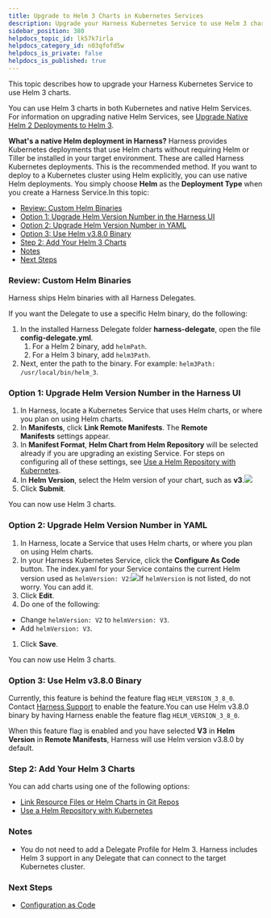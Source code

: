 ```yaml
---
title: Upgrade to Helm 3 Charts in Kubernetes Services
description: Upgrade your Harness Kubernetes Service to use Helm 3 charts.
sidebar_position: 380 
helpdocs_topic_id: lk57k7irla
helpdocs_category_id: n03qfofd5w
helpdocs_is_private: false
helpdocs_is_published: true
---
```


This topic describes how to upgrade your Harness Kubernetes Service to use Helm 3 charts.

You can use Helm 3 charts in both Kubernetes and native Helm Services. For information on upgrading native Helm Services, see [Upgrade Native Helm 2 Deployments to Helm 3](/article/cqidzwbzaa-upgrade-native-helm-2-deployments-to-helm-3).

**What's a native Helm deployment in Harness?** Harness provides Kubernetes deployments that use Helm charts without requiring Helm or Tiller be installed in your target environment. These are called Harness Kubernetes deployments. This is the recommended method. If you want to deploy to a Kubernetes cluster using Helm explicitly, you can use native Helm deployments. You simply choose **Helm** as the **Deployment Type** when you create a Harness Service.In this topic:

* [Review: Custom Helm Binaries](#review_custom_helm_binaries)
* [Option 1: Upgrade Helm Version Number in the Harness UI](#option_1_upgrade_helm_version_number_in_the_harness_ui)
* [Option 2: Upgrade Helm Version Number in YAML](#option_2_upgrade_helm_version_number_in_yaml)
* [Option 3: Use Helm v3.8.0 Binary](https://docs.harness.io/article/lk57k7irla-upgrade-to-helm-3-charts-in-kubernetes-services#option_3_use_helm_v3_8_0_binary)
* [Step 2: Add Your Helm 3 Charts](#step_2_add_your_helm_3_charts)
* [Notes](#notes)
* [Next Steps](#next_steps)

### Review: Custom Helm Binaries

Harness ships Helm binaries with all Harness Delegates.

If you want the Delegate to use a specific Helm binary, do the following:

1. In the installed Harness Delegate folder **harness-delegate**, open the file **config-delegate.yml**.
	1. For a Helm 2 binary, add `helmPath`.
	2. For a Helm 3 binary, add `helm3Path`.
2. Next, enter the path to the binary. For example: `helm3Path: /usr/local/bin/helm_3`.

### Option 1: Upgrade Helm Version Number in the Harness UI

1. In Harness, locate a Kubernetes Service that uses Helm charts, or where you plan on using Helm charts.
2. In **Manifests**, click **Link Remote Manifests**. The **Remote Manifests** settings appear.
3. In **Manifest Format**, **Helm Chart from Helm Repository** will be selected already if you are upgrading an existing Service. For steps on configuring all of these settings, see [Use a Helm Repository with Kubernetes](/article/hddm3rgf1y-use-a-helm-repository-with-kubernetes).
4. In **Helm Version**, select the Helm version of your chart, such as **v3**.![](https://files.helpdocs.io/kw8ldg1itf/articles/lk57k7irla/1591394568217/image.png)
5. Click **Submit**.

You can now use Helm 3 charts.

### Option 2: Upgrade Helm Version Number in YAML

1. In Harness, locate a Service that uses Helm charts, or where you plan on using Helm charts.
2. In your Harness Kubernetes Service, click the **Configure As Code** button. The index.yaml for your Service contains the current Helm version used as `helmVersion: V2`:![](https://files.helpdocs.io/i5nl071jo5/articles/53lkzi37n0/1580750786738/image.png)If `helmVersion` is not listed, do not worry. You can add it.
3. Click **Edit**.
4. Do one of the following:
* Change `helmVersion: V2` to `helmVersion: V3`.
* Add `helmVersion: V3`.
1. Click **Save**.

You can now use Helm 3 charts.

### Option 3: Use Helm v3.8.0 Binary

Currently, this feature is behind the feature flag `HELM_VERSION_3_8_0`. Contact [Harness Support](mailto:support@harness.io) to enable the feature.You can use Helm v3.8.0 binary by having Harness enable the feature flag `HELM_VERSION_3_8_0`.

When this feature flag is enabled and you have selected **V3** in **Helm Version** in **Remote Manifests**, Harness will use Helm version v3.8.0 by default.

### Step 2: Add Your Helm 3 Charts

You can add charts using one of the following options:

* [Link Resource Files or Helm Charts in Git Repos](/article/yjkkwi56hl-link-resource-files-or-helm-charts-in-git-repos)
* [Use a Helm Repository with Kubernetes](/article/hddm3rgf1y-use-a-helm-repository-with-kubernetes)

### Notes

* You do not need to add a Delegate Profile for Helm 3. Harness includes Helm 3 support in any Delegate that can connect to the target Kubernetes cluster.

### Next Steps

* [Configuration as Code](/article/htvzryeqjw-configuration-as-code)

